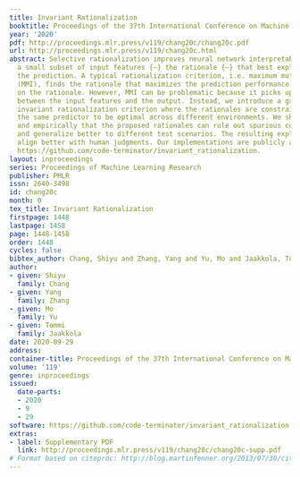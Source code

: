 ```yaml
---
title: Invariant Rationalization
booktitle: Proceedings of the 37th International Conference on Machine Learning
year: '2020'
pdf: http://proceedings.mlr.press/v119/chang20c/chang20c.pdf
url: http://proceedings.mlr.press/v119/chang20c.html
abstract: Selective rationalization improves neural network interpretability by identifying
  a small subset of input features {—} the rationale {—} that best explains or supports
  the prediction. A typical rationalization criterion, i.e. maximum mutual information
  (MMI), finds the rationale that maximizes the prediction performance based only
  on the rationale. However, MMI can be problematic because it picks up spurious correlations
  between the input features and the output. Instead, we introduce a game-theoretic
  invariant rationalization criterion where the rationales are constrained to enable
  the same predictor to be optimal across different environments. We show both theoretically
  and empirically that the proposed rationales can rule out spurious correlations
  and generalize better to different test scenarios. The resulting explanations also
  align better with human judgments. Our implementations are publicly available at
  https://github.com/code-terminator/invariant_rationalization.
layout: inproceedings
series: Proceedings of Machine Learning Research
publisher: PMLR
issn: 2640-3498
id: chang20c
month: 0
tex_title: Invariant Rationalization
firstpage: 1448
lastpage: 1458
page: 1448-1458
order: 1448
cycles: false
bibtex_author: Chang, Shiyu and Zhang, Yang and Yu, Mo and Jaakkola, Tommi
author:
- given: Shiyu
  family: Chang
- given: Yang
  family: Zhang
- given: Mo
  family: Yu
- given: Tommi
  family: Jaakkola
date: 2020-09-29
address: 
container-title: Proceedings of the 37th International Conference on Machine Learning
volume: '119'
genre: inproceedings
issued:
  date-parts:
  - 2020
  - 9
  - 29
software: https://github.com/code-terminator/invariant_rationalization
extras:
- label: Supplementary PDF
  link: http://proceedings.mlr.press/v119/chang20c/chang20c-supp.pdf
# Format based on citeproc: http://blog.martinfenner.org/2013/07/30/citeproc-yaml-for-bibliographies/
---
```

